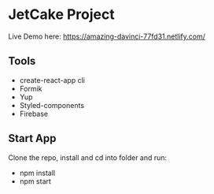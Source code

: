 # JetCake Project
Live Demo here: https://amazing-davinci-77fd31.netlify.com/
## Tools
- create-react-app cli
- Formik
- Yup
- Styled-components
- Firebase


## Start App
Clone the repo, install and cd into folder and run:
- npm install
- npm start
